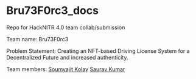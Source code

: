 # Bru73F0rc3_docs
Repo for HackNITR 4.0 team collab/submission

Team name: Bru73F0rc3

Problem Statement: Creating an NFT-based Driving License System for a Decentralized Future and increased authenticity.

Team members:
[Soumyajit Kolay](https://github.com/c43-sar)
[Saurav Kumar](https://github.com/ksauravhash)
